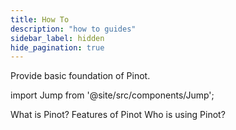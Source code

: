 ```yaml
---
title: How To
description: "how to guides"
sidebar_label: hidden
hide_pagination: true
---
```


Provide basic foundation of Pinot.

import Jump from '@site/src/components/Jump';

<Jump to="/docs/about/what_is_pinot/">What is Pinot?</Jump>
<Jump to="/docs/about/features_of_pinot/">Features of Pinot</Jump>
<Jump to="/docs/about/guarantees/">Who is using Pinot?</Jump>
